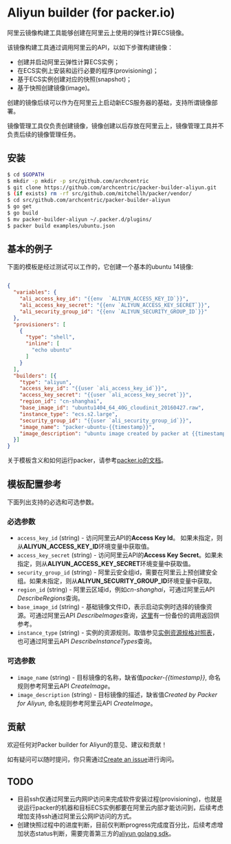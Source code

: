 # Aliyun builder (for packer.io)

阿里云镜像构建工具能够创建在阿里云上使用的弹性计算ECS镜像。 

该镜像构建工具通过调用阿里云的API，以如下步骤构建镜像：

* 创建并启动阿里云弹性计算ECS实例；
* 在ECS实例上安装和运行必要的程序(provisioning)；
* 基于ECS实例创建对应的快照(snapshot)；
* 基于快照创建镜像(image)。

创建的镜像后续可以作为在阿里云上启动新ECS服务器的基础，支持所谓镜像部署。

镜像管理工具仅负责创建镜像，镜像创建以后存放在阿里云上，镜像管理工具并不负责后续的镜像管理任务。

## 安装

```bash
$ cd $GOPATH
$ mkdir -p mkdir -p src/github.com/archcentric
$ git clone https://github.com/archcentric/packer-builder-aliyun.git
$ (if exists) rm -rf src/github.com/mitchellh/packer/vendor/
$ cd src/github.com/archcentric/packer-builder-aliyun
$ go get
$ go build
$ mv packer-builder-aliyun ~/.packer.d/plugins/
$ packer build examples/ubuntu.json
```

## 基本的例子

下面的模板是经过测试可以工作的，它创建一个基本的ubuntu 14镜像:

```JSON

{
  "variables": {
    "ali_access_key_id": "{{env  `ALIYUN_ACCESS_KEY_ID`}}",
    "ali_access_key_secret": "{{env `ALIYUN_ACCESS_KEY_SECRET`}}",
    "ali_security_group_id": "{{env `ALIYUN_SECURITY_GROUP_ID`}}"
  },
  "provisioners": [
    {
      "type": "shell",
      "inline": [
        "echo ubuntu"
      ]
    }
  ],
  "builders": [{
    "type": "aliyun",
    "access_key_id": "{{user `ali_access_key_id`}}",
    "access_key_secret": "{{user `ali_access_key_secret`}}",
    "region_id": "cn-shanghai",
    "base_image_id": "ubuntu1404_64_40G_cloudinit_20160427.raw",
    "instance_type": "ecs.s2.large",
    "security_group_id": "{{user `ali_security_group_id`}}",
    "image_name": "packer-ubuntu-{{timestamp}}",
    "image_description": "ubuntu image created by packer at {{timestamp}}"
  }]
}

```

关于模板含义和如何运行packer，请参考[packer.io的文档](https://www.packer.io/docs/)。

## 模板配置参考

下面列出支持的必选和可选参数。

### 必选参数

* `access_key_id` (string) - 访问阿里云API的**Access Key Id**。 如果未指定，则从**ALIYUN_ACCESS_KEY_ID**环境变量中获取值。
* `access_key_secret` (string) - 访问阿里云API的**Access Key Secret**。如果未指定，则从**ALIYUN_ACCESS_KEY_SECRET**环境变量中获取值。
* `security_group_id` (string) - 阿里云安全组id，需要在阿里云上预创建安全组。如果未指定，则从**ALIYUN_SECURITY_GROUP_ID**环境变量中获取。
* `region_id` (string) - 阿里云区域id，例如*cn-shanghai*，可通过阿里云API *DescribeRegions*查询。
* `base_image_id` (string) - 基础镜像文件ID，表示启动实例时选择的镜像资源。可通过阿里云API *DescribeImages*查询，[这里](examples/ali_base_image.txt)有一份备份的调用返回供参考。
* `instance_type` (string) - 实例的资源规则。取值参见[实例资源规格对照表](https://help.aliyun.com/document_detail/25685.html?spm=5176.doc25499.2.5.HgFKqE)，也可通过阿里云API *DescribeInstanceTypes*查询。

### 可选参数

* `image_name` (string) - 目标镜像的名称，缺省值*packer-{{timestamp}}*, 命名规则参考阿里云API *CreateImage*。
* `image_description` (string) - 目标镜像的描述，缺省值*Created by Packer for Aliyun*, 命名规则参考阿里云API *CreateImage*。

## 贡献

欢迎任何对Packer builder for Aliyun的意见、建议和贡献！

如有疑问可以随时提问，你只需通过[Create an issue](https://github.com/archcentric/packer-builder-aliyun/issues/new)进行询问。

## TODO
* 目前ssh仅通过阿里云内网IP访问来完成软件安装过程(provisioning)，也就是说运行packer的机器和目标ECS实例都要在阿里云内部才能访问到，后续考虑增加支持ssh通过阿里云公网IP访问的方式。
* 创建快照过程中的进度判断，目前仅判断progress完成度百分比，后续考虑增加状态status判断，需要完善第三方的[aliyun golang sdk](https://github.com/denverdino/aliyungo)。


